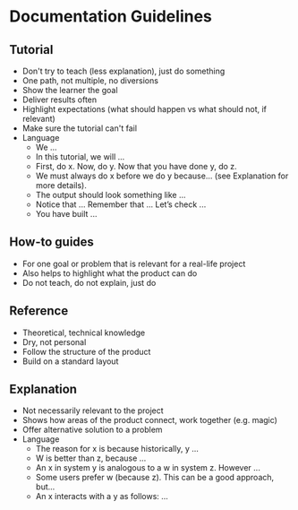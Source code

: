 # Documentation Guidelines

## Tutorial

- Don't try to teach (less explanation), just do something
- One path, not multiple, no diversions
- Show the learner the goal
- Deliver results often
- Highlight expectations (what should happen vs what should not, if relevant)
- Make sure the tutorial can't fail
- Language
    - We ...
    - In this tutorial, we will ...
    - First, do x. Now, do y. Now that you have done y, do z.
    - We must always do x before we do y because... (see Explanation for more details).
    - The output should look something like ...
    - Notice that ... Remember that ... Let’s check ...
    - You have built ...

## How-to guides

- For one goal or problem that is relevant for a real-life project
- Also helps to highlight what the product can do
- Do not teach, do not explain, just do

## Reference

- Theoretical, technical knowledge
- Dry, not personal
- Follow the structure of the product
- Build on a standard layout

## Explanation

- Not necessarily relevant to the project
- Shows how areas of the product connect, work together (e.g. magic)
- Offer alternative solution to a problem
- Language
    - The reason for x is because historically, y ...
    - W is better than z, because ...
    - An x in system y is analogous to a w in system z. However ...
    - Some users prefer w (because z). This can be a good approach, but...
    - An x interacts with a y as follows: ...
